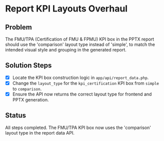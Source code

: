 # Report KPI Layouts Overhaul

## Problem
The FMU/TPA (Certification of FMU & FPMU) KPI box in the PPTX report should use the 'comparison' layout type instead of 'simple', to match the intended visual style and grouping in the generated report.

## Solution Steps

- [x] Locate the KPI box construction logic in `app/api/report_data.php`.
- [x] Change the `layout_type` for the `kpi_certification` KPI box from `simple` to `comparison`.
- [x] Ensure the API now returns the correct layout type for frontend and PPTX generation.

## Status
All steps completed. The FMU/TPA KPI box now uses the 'comparison' layout type in the report data API. 